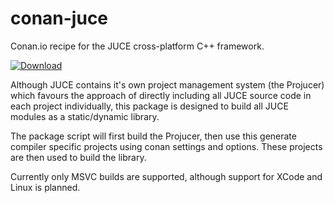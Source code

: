 # conan-juce
Conan.io recipe for the JUCE cross-platform C++ framework.

[ ![Download](https://api.bintray.com/packages/impsnldavid/public-conan/juce%3Aimpsnldavid/images/download.svg?version=5.3.2%3Atesting) ](https://bintray.com/impsnldavid/public-conan/juce%3Aimpsnldavid/5.3.2%3Atesting/link)

Although JUCE contains it's own project management system (the Projucer) which favours the approach of directly including all JUCE source code in each project individually, this package is designed to build all JUCE modules as a static/dynamic library.

The package script will first build the Projucer, then use this generate compiler specific projects using conan settings and options. These projects are then used to build the library.

Currently only MSVC builds are supported, although support for  XCode and Linux is planned.

